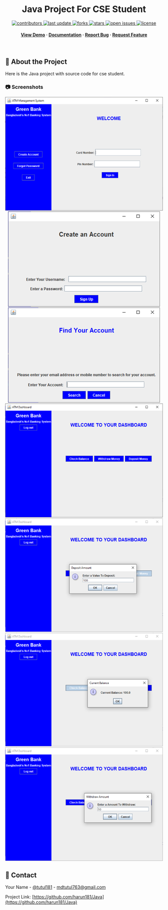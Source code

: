 <div align="center">
  <h1>Java Project For CSE Student</h1>

<!-- Badges -->
<p>
  <a href="https://github.com/harun181/Java/tree/v.1.0.0/graphs/contributors">
    <img src="https://img.shields.io/github/contributors/Louis3797/awesome-readme-template" alt="contributors" />
  </a>
  <a href="https://github.com/harun181/Java/graphs/commit-activity">
    <img src="https://img.shields.io/github/last-commit/Louis3797/awesome-readme-template" alt="last update" />
  </a>
  <a href="https://github.com/harun181/Java/network/members">
    <img src="https://img.shields.io/github/forks/Louis3797/awesome-readme-template" alt="forks" />
  </a>
  <a href="https://github.com/harun181/Java/stargazers">
    <img src="https://img.shields.io/github/stars/Louis3797/awesome-readme-template" alt="stars" />
  </a>
  <a href="https://github.com/harun181/Java/issues/">
    <img src="https://img.shields.io/github/issues/Louis3797/awesome-readme-template" alt="open issues" />
  </a>
  <a href="https://github.com/harun181/Java/blob/master/LICENSE">
    <img src="https://img.shields.io/github/license/Louis3797/awesome-readme-template.svg" alt="license" />
  </a>
</p>

<h4>
    <a href="https://github.com/harun181/Java/tree/v.1.0.0">View Demo</a>
  <span> · </span>
    <a href="https://github.com/harun181/Java/tree/v.1.0.0">Documentation</a>
  <span> · </span>
    <a href="https://github.com/harun181/Java/tree/v.1.0.0/issues/">Report Bug</a>
  <span> · </span>
    <a href="https://github.com/harun181/Java/tree/v.1.0.0/issues/">Request Feature</a>
  </h4>
</div>

<br />

<!-- About the Project -->

## :star2: About the Project

Here is the Java project with source code for cse student.

<!-- Screenshots -->

### :camera: Screenshots

<div align="center">
  <img src="Screenshot\atm (1).png" alt="screenshot" />
  <img src="Screenshot\atm (2).png" alt="screenshot" />
  <img src="Screenshot\atm (3).png" alt="screenshot" />
  <img src="Screenshot\atm (4).png" alt="screenshot" />
  <img src="Screenshot\atm (5).png" alt="screenshot" />
  <img src="Screenshot\atm (6).png" alt="screenshot" />
  <img src="Screenshot\atm (7).png" alt="screenshot" />
</div>

<!-- Contact -->

## :handshake: Contact

Your Name - [@tutul181](https://twitter.com/tutul181) - mdtutul763@gmail.com

Project Link: [https://github.com/harun181/Java](https://github.com/harun181/Java)
